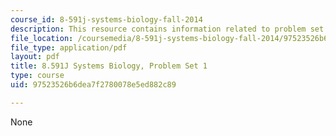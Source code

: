 ```yaml
---
course_id: 8-591j-systems-biology-fall-2014
description: This resource contains information related to problem set 1.
file_location: /coursemedia/8-591j-systems-biology-fall-2014/97523526b6dea7f2780078e5ed882c89_MIT8_591JF14_ProblemSet1.pdf
file_type: application/pdf
layout: pdf
title: 8.591J Systems Biology, Problem Set 1
type: course
uid: 97523526b6dea7f2780078e5ed882c89

---
```

None